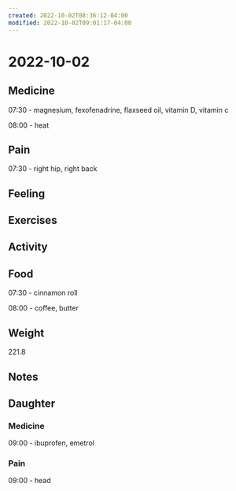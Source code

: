 ```yaml
---
created: 2022-10-02T08:36:12-04:00
modified: 2022-10-02T09:01:17-04:00
---
```


# 2022-10-02

## Medicine

07:30 - magnesium, fexofenadrine, flaxseed oil, vitamin D, vitamin c

08:00 - heat

## Pain

07:30 - right hip, right back 

## Feeling


## Exercises


## Activity


## Food

07:30 - cinnamon roll

08:00 - coffee, butter 

## Weight

221.8

## Notes


## Daughter


### Medicine

09:00 - ibuprofen, emetrol

### Pain

09:00 - head
